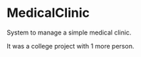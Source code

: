 # MedicalClinic
System to manage a simple medical clinic.

It was a college project with 1 more person.